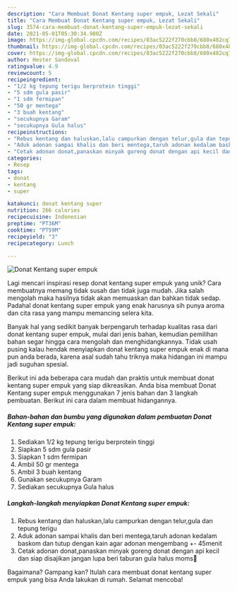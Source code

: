 ```yaml
---
description: "Cara Membuat Donat Kentang super empuk, Lezat Sekali"
title: "Cara Membuat Donat Kentang super empuk, Lezat Sekali"
slug: 3574-cara-membuat-donat-kentang-super-empuk-lezat-sekali
date: 2021-05-01T05:30:34.980Z
image: https://img-global.cpcdn.com/recipes/03ac5222f270cbb8/680x482cq70/donat-kentang-super-empuk-foto-resep-utama.jpg
thumbnail: https://img-global.cpcdn.com/recipes/03ac5222f270cbb8/680x482cq70/donat-kentang-super-empuk-foto-resep-utama.jpg
cover: https://img-global.cpcdn.com/recipes/03ac5222f270cbb8/680x482cq70/donat-kentang-super-empuk-foto-resep-utama.jpg
author: Hester Sandoval
ratingvalue: 4.9
reviewcount: 5
recipeingredient:
- "1/2 kg tepung terigu berprotein tinggi"
- "5 sdm gula pasir"
- "1 sdm fermipan"
- "50 gr mentega"
- "3 buah kentang"
- "secukupnya Garam"
- "secukupnya Gula halus"
recipeinstructions:
- "Rebus kentang dan haluskan,lalu campurkan dengan telur,gula dan tepung terigu"
- "Aduk adonan sampai khalis dan beri mentega,taruh adonan kedalam baskom dan tutup dengan kain agar adonan mengembang +- 45menit"
- "Cetak adonan donat,panaskan minyak goreng donat dengan api kecil dan siap disajikan jangan lupa beri taburan gula halus moms🥰"
categories:
- Resep
tags:
- donat
- kentang
- super

katakunci: donat kentang super 
nutrition: 266 calories
recipecuisine: Indonesian
preptime: "PT36M"
cooktime: "PT59M"
recipeyield: "3"
recipecategory: Lunch

---
```



![Donat Kentang super empuk](https://img-global.cpcdn.com/recipes/03ac5222f270cbb8/680x482cq70/donat-kentang-super-empuk-foto-resep-utama.jpg)

Lagi mencari inspirasi resep donat kentang super empuk yang unik? Cara membuatnya memang tidak susah dan tidak juga mudah. Jika salah mengolah maka hasilnya tidak akan memuaskan dan bahkan tidak sedap. Padahal donat kentang super empuk yang enak harusnya sih punya aroma dan cita rasa yang mampu memancing selera kita.



Banyak hal yang sedikit banyak berpengaruh terhadap kualitas rasa dari donat kentang super empuk, mulai dari jenis bahan, kemudian pemilihan bahan segar hingga cara mengolah dan menghidangkannya. Tidak usah pusing kalau hendak menyiapkan donat kentang super empuk enak di mana pun anda berada, karena asal sudah tahu triknya maka hidangan ini mampu jadi suguhan spesial.


Berikut ini ada beberapa cara mudah dan praktis untuk membuat donat kentang super empuk yang siap dikreasikan. Anda bisa membuat Donat Kentang super empuk menggunakan 7 jenis bahan dan 3 langkah pembuatan. Berikut ini cara dalam membuat hidangannya.

<!--inarticleads1-->

##### Bahan-bahan dan bumbu yang digunakan dalam pembuatan Donat Kentang super empuk:

1. Sediakan 1/2 kg tepung terigu berprotein tinggi
1. Siapkan 5 sdm gula pasir
1. Siapkan 1 sdm fermipan
1. Ambil 50 gr mentega
1. Ambil 3 buah kentang
1. Gunakan secukupnya Garam
1. Sediakan secukupnya Gula halus




<!--inarticleads2-->

##### Langkah-langkah menyiapkan Donat Kentang super empuk:

1. Rebus kentang dan haluskan,lalu campurkan dengan telur,gula dan tepung terigu
1. Aduk adonan sampai khalis dan beri mentega,taruh adonan kedalam baskom dan tutup dengan kain agar adonan mengembang +- 45menit
1. Cetak adonan donat,panaskan minyak goreng donat dengan api kecil dan siap disajikan jangan lupa beri taburan gula halus moms🥰




Bagaimana? Gampang kan? Itulah cara membuat donat kentang super empuk yang bisa Anda lakukan di rumah. Selamat mencoba!
